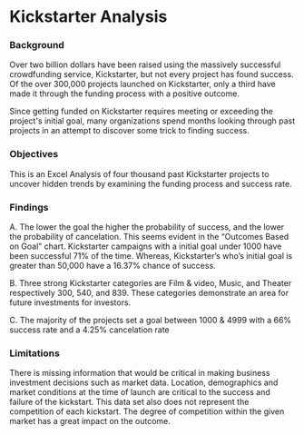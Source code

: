 # Kickstarter Analysis

### Background

Over two billion dollars have been raised using the massively successful crowdfunding service, Kickstarter, but not every project has found success. Of the over 300,000 projects launched on Kickstarter, only a third have made it through the funding process with a positive outcome.

Since getting funded on Kickstarter requires meeting or exceeding the project's initial goal, many organizations spend months looking through past projects in an attempt to discover some trick to finding success.

### Objectives

This is an Excel Analysis of four thousand past Kickstarter projects to uncover hidden trends by examining the funding process and success rate.

### Findings 

A. The lower the goal the higher the probability of success, and the lower the probability of cancelation. This seems evident in the “Outcomes Based on Goal” chart. Kickstarter campaigns with a initial goal under 1000 have been successful 71% of the time. Whereas, Kickstarter’s who’s initial goal is greater than 50,000 have a 16.37% chance of success. 

B. Three strong Kickstarter categories are Film & video, Music, and Theater respectively 300, 540, and 839. These categories demonstrate an area for future investments for investors.

C. The majority of the projects set a goal between 1000 & 4999 with a  66% success rate and a 4.25% cancelation rate


### Limitations

There is missing information that would be critical in making business investment decisions such as market data. Location, demographics and market conditions at the time of launch are critical to the success and failure of the kickstart. This data set also does not represent the competition of each kickstart. The degree of competition within the given market has a great impact on the outcome. 

